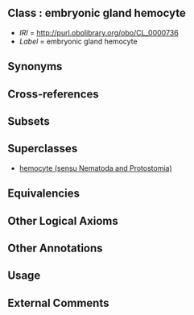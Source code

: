 
## Class : embryonic gland hemocyte

 * *IRI* = http://purl.obolibrary.org/obo/CL_0000736
 * *Label* = embryonic gland hemocyte

## Synonyms


## Cross-references


## Subsets


## Superclasses

 * [hemocyte (sensu Nematoda and Protostomia)](../../CL/87/CL_0000387.md)

## Equivalencies


## Other Logical Axioms


## Other Annotations


## Usage


## External Comments


